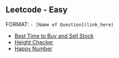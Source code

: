 ## Leetcode - Easy

FORMAT: ```- [Name of Question](link_here)```

- [Best Time to Buy and Sell Stock](https://leetcode.com/problems/best-time-to-buy-and-sell-stock/description/)
- [Height Checker](https://leetcode.com/problems/height-checker/)
- [Happy Number](https://leetcode.com/problems/happy-number/)
